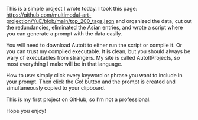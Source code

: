 This is a simple project I wrote today. I took this page:
https://github.com/multimodal-art-projection/YuE/blob/main/top_200_tags.json
and organized the data, cut out the redundancies, eliminated the Asian entries, and wrote a script where you can generate a prompt with the data easily.

You will need to download Autoit to either run the script or compile it. Or you can trust my compiled executable. It is clean, but you should always be wary of executables from strangers. My site is called AutoItProjects, so most everything I make will be in that language.

How to use: simply click every keyword or phrase you want to include in your prompt. Then click the Go! button and the prompt is created and simultaneously copied to your clipboard. 

This is my first project on GitHub, so I'm not a professional. 

Hope you enjoy!
